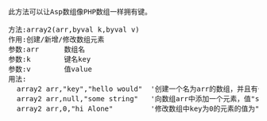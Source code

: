 <pre>

此方法可以让Asp数组像PHP数组一样拥有键。

方法:array2(arr,byval k,byval v)
作用:创建/新增/修改数组元素
参数:arr      数组名
参数:k        键名key
参数:v        值value
用法:
  array2 arr,"key","hello would"  '创建一个名为arr的数组，并且有一个键为"key"、值为"hello would"的元素
  array2 arr,null,"some string"   '向数组arr中添加一个元素，值"some string"，当键为空/空字符串时，key自动为数组的所有key中最大一个数值+1，否则为0，此处key为0
  array2 arr,0,"hi Alone"         '修改数组中key为0的元素的值为"hi Alone"
</pre>